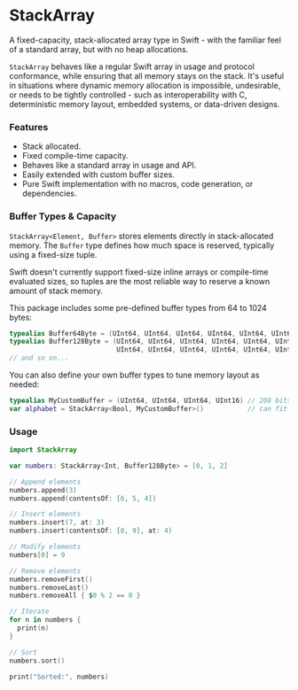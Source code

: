 # StackArray

A fixed-capacity, stack-allocated array type in Swift - with the familiar feel of a standard array, but with no heap allocations.

`StackArray` behaves like a regular Swift array in usage and protocol conformance, while ensuring that all memory stays on the stack. It's useful in situations where dynamic memory allocation is impossible, undesirable, or needs to be tightly controlled - such as interoperability with C, deterministic memory layout, embedded systems, or data-driven designs.

### Features

- Stack allocated.
- Fixed compile-time capacity.
- Behaves like a standard array in usage and API.
- Easily extended with custom buffer sizes.
- Pure Swift implementation with no macros, code generation, or dependencies.

### Buffer Types & Capacity

`StackArray<Element, Buffer>` stores elements directly in stack-allocated memory. The `Buffer` type defines how much space is reserved, typically using a fixed-size tuple.

Swift doesn't currently support fixed-size inline arrays or compile-time evaluated sizes, so tuples are the most reliable way to reserve a known amount of stack memory.

This package includes some pre-defined buffer types from 64 to 1024 bytes:

```swift
typealias Buffer64Byte = (UInt64, UInt64, UInt64, UInt64, UInt64, UInt64, UInt64, UInt64)
typealias Buffer128Byte = (UInt64, UInt64, UInt64, UInt64, UInt64, UInt64, UInt64, UInt64,
                           UInt64, UInt64, UInt64, UInt64, UInt64, UInt64, UInt64, UInt64)
// and so on...
```

You can also define your own buffer types to tune memory layout as needed:

```swift
typealias MyCustomBuffer = (UInt64, UInt64, UInt64, UInt16) // 208 bits = 26 bytes
var alphabet = StackArray<Bool, MyCustomBuffer>()           // can fit 26 booleans
```

### Usage

```swift
import StackArray

var numbers: StackArray<Int, Buffer128Byte> = [0, 1, 2]

// Append elements
numbers.append(3)
numbers.append(contentsOf: [6, 5, 4])

// Insert elements
numbers.insert(7, at: 3)
numbers.insert(contentsOf: [8, 9], at: 4)

// Modify elements
numbers[0] = 9

// Remove elements
numbers.removeFirst()
numbers.removeLast()
numbers.removeAll { $0 % 2 == 0 }

// Iterate
for n in numbers {
  print(n)
}

// Sort
numbers.sort()

print("Sorted:", numbers)
```
